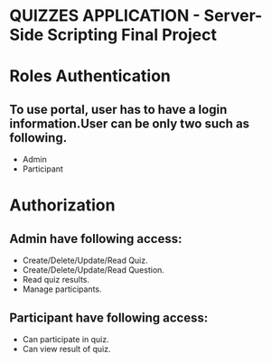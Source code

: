 # QUIZZES APPLICATION - Server-Side Scripting Final Project

# Roles Authentication

## To use portal, user has to have a login information.User can be only two such as following.
- Admin
- Participant

# Authorization

## Admin have following access:
  
- Create/Delete/Update/Read Quiz.
- Create/Delete/Update/Read Question.
- Read quiz results.
- Manage participants.

## Participant have following access:

- Can participate in quiz.
- Can view result of quiz.
